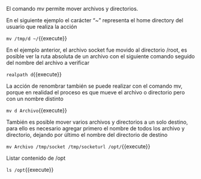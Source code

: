 El comando mv permite mover archivos y directorios.

En el siguiente ejemplo el carácter “~” representa el home directory del usuario que realiza la acción

`mv /tmp/d ~/`{{execute}}

En el ejemplo anterior, el archivo socket fue movido al directorio /root, es posible ver la ruta absoluta de un archivo con el siguiente comando seguido del nombre del archivo a verificar

`realpath d`{{execute}}

La acción de renombrar también se puede realizar con el comando mv, porque en realidad el proceso es que mueve el archivo o directorio pero con un nombre distinto

`mv d Archivo`{{execute}}

También es posible mover varios archivos y directorios a un solo destino, para ello es necesario agregar primero el nombre de todos los archivo y directorio, dejando por último el nombre del directorio de destino

`mv Archivo /tmp/socket /tmp/socketurl /opt/`{{execute}}

Listar contenido de /opt

`ls /opt`{{execute}}
